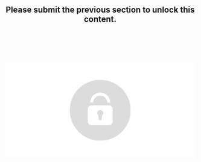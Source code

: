 ##  <center> Please submit the previous section to unlock this content. </center>

<br/>
<br/>
<br/>
<br/>

###### ![](./lock.svg)

